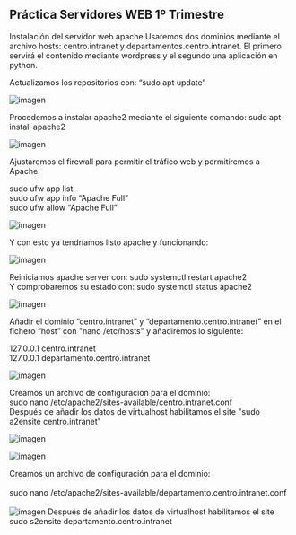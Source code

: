 ## Práctica Servidores WEB      1º Trimestre

Instalación del servidor web apache Usaremos dos dominios mediante el archivo hosts: centro.intranet y departamentos.centro.intranet. El primero servirá el contenido mediante wordpress y el segundo una aplicación en python.

Actualizamos los repositorios con: “sudo apt update”

![imagen](https://github.com/smordom/SREI/blob/main/1%C2%BA%20Trimestre/Trabajo%201%C2%BA%20Trimestre/Capturas/sudo_apt_update.png)

Procedemos a instalar apache2 mediante el siguiente comando: sudo apt install apache2

![imagen](https://github.com/smordom/SREI/blob/main/1%C2%BA%20Trimestre/Trabajo%201%C2%BA%20Trimestre/Capturas/sudo_apt_install_apache2.png)

Ajustaremos el firewall para permitir el tráfico web y permitiremos a Apache: 

sudo ufw app list <br>
sudo ufw app info “Apache Full” <br>
sudo ufw allow “Apache Full” <br>

![imagen](https://github.com/smordom/SREI/blob/main/1%C2%BA%20Trimestre/Trabajo%201%C2%BA%20Trimestre/Capturas/ufw_app_list.png)

Y con esto ya tendríamos listo apache y funcionando: 

![imagen](https://github.com/smordom/SREI/blob/main/1%C2%BA%20Trimestre/Trabajo%201%C2%BA%20Trimestre/Capturas/apache_funcionando.png)

Reiniciamos apache server con: sudo systemctl restart apache2 <br>
Y comprobaremos  su estado con: sudo systemctl status apache2 

![imagen](https://github.com/smordom/SREI/blob/main/1%C2%BA%20Trimestre/Trabajo%201%C2%BA%20Trimestre/Capturas/reiniciar_sistema.png)

Añadir el dominio “centro.intranet” y “departamento.centro.intranet” en el fichero “host” con "nano /etc/hosts" y añadiremos lo siguiente: <br>

127.0.0.1 centro.intranet <br>
127.0.0.1 departamento.centro.intranet

![imagen](https://github.com/smordom/SREI/blob/main/1%C2%BA%20Trimestre/Trabajo%201%C2%BA%20Trimestre/Capturas/url_centrointranet.png)

Creamos un archivo de configuración para el dominio: <br>
sudo nano /etc/apache2/sites-available/centro.intranet.conf <br>
Después de añadir los datos de virtualhost habilitamos el site "sudo a2ensite centro.intranet"

![imagen](https://github.com/smordom/SREI/blob/main/1%C2%BA%20Trimestre/Trabajo%201%C2%BA%20Trimestre/Capturas/nano_centrointranet.png)

![imagen](https://github.com/smordom/SREI/blob/main/1%C2%BA%20Trimestre/Trabajo%201%C2%BA%20Trimestre/Capturas/sites_available.png)

Creamos un archivo de configuración para el dominio: <br> <br>
    sudo nano /etc/apache2/sites-available/departamento.centro.intranet.conf <br> <br>
![imagen](https://github.com/smordom/SREI/blob/main/1%C2%BA%20Trimestre/Trabajo%201%C2%BA%20Trimestre/Capturas/nano_departamentocentro.png)
Después de añadir los datos de virtualhost habilitamos el site <br>
sudo s2ensite departamento.centro.intranet

